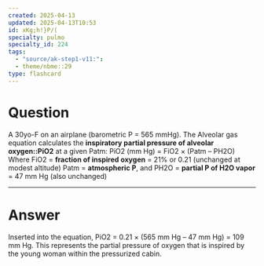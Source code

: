 ```yaml
---
created: 2025-04-13
updated: 2025-04-13T10:53
id: xKg;h!}P/(
specialty: pulmo
specialty_id: 224
tags:
  - "source/ak-step1-v11:": 
  - theme/nbme::29
type: flashcard
---
```


# Question
A 30yo-F on an airplane (barometric P = 565 mmHg). The Alveolar gas equation calculates the **inspiratory partial pressure of alveolar oxygen::PiO2** at a given Patm:   PiO2 (mm Hg) = FiO2 × (Patm – PH2O)   Where FiO2 = **fraction of inspired oxygen** = 21% or 0.21 (unchanged at modest altitude) Patm = **atmospheric P**, and  PH2O = **partial P of H2O vapor** = 47 mm Hg (also unchanged)

---

# Answer
Inserted into the equation, PiO2 = 0.21 × (565 mm Hg – 47 mm Hg) = 109 mm Hg.  This represents the partial pressure of oxygen that is inspired by the young woman within the pressurized cabin.